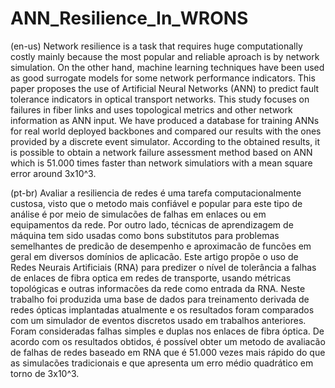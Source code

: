 # ANN_Resilience_In_WRONS

(en-us) Network resilience is a task that requires huge computationally costly mainly because the most popular and reliable aproach is by network simulation. On the other hand, machine learning techniques have been used as good surrogate models for some network performance indicators. This paper proposes the use of Artificial Neural Networks (ANN) to predict fault tolerance indicators in optical transport networks. This study focuses on failures in fiber links and uses topological metrics and other network information as ANN input. We have produced a database for training ANNs for real world deployed backbones and compared our results with the ones provided by a discrete event simulator. According to the obtained results, it is possible to obtain a network failure assessment method based on ANN which is 51.000 times faster than network simulatiors with a mean square error around 3x10^3.

(pt-br) Avaliar a resiliencia de redes é uma tarefa computacionalmente custosa, visto que o metodo mais confiável e popular para este tipo de análise é por meio de simulacões de falhas em enlaces ou em equipamentos da rede. Por outro lado, técnicas de aprendizagem de máquina tem sido usadas como bons substitutos para problemas semelhantes de predicão de desempenho e aproximacão de funcões em geral em diversos domínios de aplicacão. Este artigo propõe o uso de Redes Neurais Artificiais (RNA) para predizer o nível de tolerância a falhas de enlaces de fibra optica em redes de transporte, usando métricas topológicas e outras informacões da rede como entrada da RNA. Neste trabalho foi produzida uma base de dados para treinamento derivada de redes ópticas implantadas atualmente e os resultados foram comparados com um simulador de eventos discretos usado em trabalhos anteriores. Foram consideradas falhas simples e duplas nos enlaces de fibra óptica. De acordo com os resultados obtidos, é possível obter um metodo de avaliacão de falhas de redes baseado em RNA que é 51.000 vezes mais rápido do que as simulacões tradicionais e que apresenta um erro médio quadrático em torno de 3x10^3.
